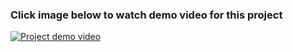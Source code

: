 ### Click image below to watch demo video for this project

[![Project demo video](
https://firebasestorage.googleapis.com/v0/b/githubcontent.appspot.com/o/play_image.jpg?alt=media&token=afb29bac-5238-4ea9-be11-1d44f33eff7d
)](https://firebasestorage.googleapis.com/v0/b/githubcontent.appspot.com/o/WeatherAppDemo.mp4?alt=media&token=b0d69ad3-2681-4b5d-a3d8-d55db14e5bd5)

